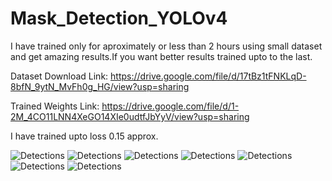# Mask_Detection_YOLOv4
I have trained only for aproximately or less than 2 hours using small dataset and get amazing results.If you want better results trained upto to the last.

Dataset Download Link: https://drive.google.com/file/d/17tBz1tFNKLqD-8bfN_9ytN_MvFh0g_HG/view?usp=sharing

Trained Weights Link: https://drive.google.com/file/d/1-2M_4CO11LNN4XeGO14XIe0udtfJbYyV/view?usp=sharing

I have trained upto loss 0.15 approx.

![Detections](/detections/download.png)
![Detections](/detections/2.png)
![Detections](/detections/3.png)
![Detections](/detections/4.png)
![Detections](/detections/5.png)
![Detections](/detections/6.png)
![Detections](/detections/7.png)

